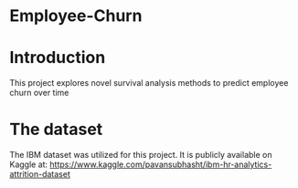 # Employee-Churn

# Introduction
This project explores novel survival analysis methods to predict employee churn over time

# The dataset 
The IBM dataset was utilized for this project. It is publicly available on Kaggle at: https://www.kaggle.com/pavansubhasht/ibm-hr-analytics-attrition-dataset


